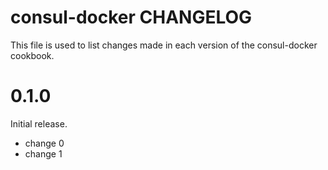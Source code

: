 # consul-docker CHANGELOG

This file is used to list changes made in each version of the consul-docker cookbook.

# 0.1.0

Initial release.

- change 0
- change 1

